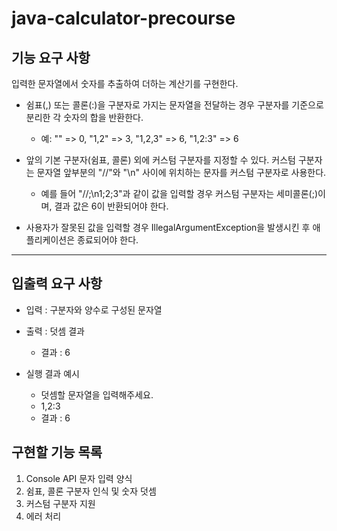 # java-calculator-precourse


## 기능 요구 사항

입력한 문자열에서 숫자를 추출하여 더하는 계산기를 구현한다.


* 쉼표(,) 또는 콜론(:)을 구분자로 가지는 문자열을 전달하는 경우 구분자를 기준으로 분리한 각 숫자의 합을 반환한다.
  * 예: "" => 0, "1,2" => 3, "1,2,3" => 6, "1,2:3" => 6

* 앞의 기본 구분자(쉼표, 콜론) 외에 커스텀 구분자를 지정할 수 있다. 커스텀 구분자는 문자열 앞부분의 "//"와 "\n" 사이에 위치하는 문자를 커스텀 구분자로 사용한다.
  * 예를 들어 "//;\n1;2;3"과 같이 값을 입력할 경우 커스텀 구분자는 세미콜론(;)이며, 결과 값은 6이 반환되어야 한다.

* 사용자가 잘못된 값을 입력할 경우 IllegalArgumentException을 발생시킨 후 애플리케이션은 종료되어야 한다.
---
## 입출력 요구 사항

* 입력 : 구분자와 양수로 구성된 문자열
  
* 출력 : 덧셈 결과
  * 결과 : 6

* 실행 결과 예시
  * 덧셈할 문자열을 입력해주세요.
  * 1,2:3
  * 결과 : 6

## 구현할 기능 목록

1. Console API 문자 입력 양식
2. 쉼표, 콜론 구분자 인식 및 숫자 덧셈
3. 커스텀 구분자 지원
4. 에러 처리